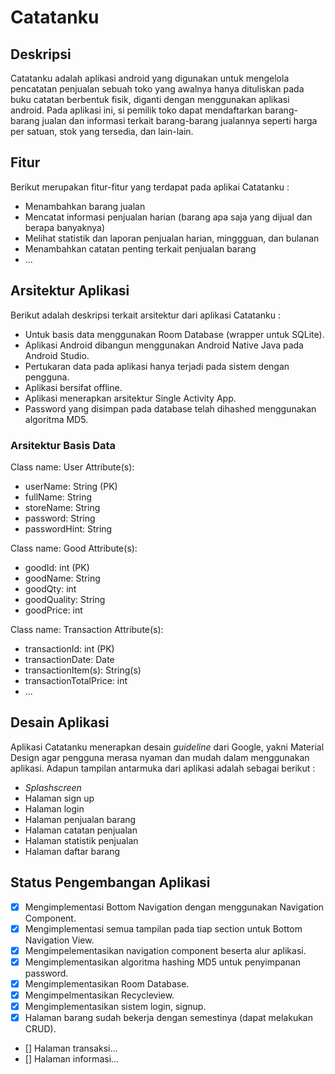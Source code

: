 # Catatanku

## Deskripsi

Catatanku adalah aplikasi android yang digunakan untuk mengelola pencatatan penjualan sebuah toko yang awalnya hanya dituliskan pada buku catatan berbentuk fisik, diganti dengan menggunakan aplikasi android. Pada aplikasi ini, si pemilik toko dapat mendaftarkan barang-barang jualan dan informasi terkait barang-barang jualannya seperti harga per satuan, stok yang tersedia, dan lain-lain.

## Fitur

Berikut merupakan fitur-fitur yang terdapat pada aplikai Catatanku :

-   Menambahkan barang jualan
-   Mencatat informasi penjualan harian (barang apa saja yang dijual dan berapa banyaknya)
-   Melihat statistik dan laporan penjualan harian, minggguan, dan bulanan
-   Menambahkan catatan penting terkait penjualan barang
-   ...

## Arsitektur Aplikasi

Berikut adalah deskripsi terkait arsitektur dari aplikasi Catatanku :

-   Untuk basis data menggunakan Room Database (wrapper untuk SQLite).
-   Aplikasi Android dibangun menggunakan Android Native Java pada Android Studio.
-   Pertukaran data pada aplikasi hanya terjadi pada sistem dengan pengguna.
-   Aplikasi bersifat offline.
-   Aplikasi menerapkan arsitektur Single Activity App.
-   Password yang disimpan pada database telah dihashed menggunakan algoritma MD5.

### Arsitektur Basis Data

Class name: User
Attribute(s):

-   userName: String (PK)
-   fullName: String
-   storeName: String
-   password: String
-   passwordHint: String

Class name: Good
Attribute(s):

-   goodId: int (PK)
-   goodName: String
-   goodQty: int
-   goodQuality: String
-   goodPrice: int

Class name: Transaction
Attribute(s):

-   transactionId: int (PK)
-   transactionDate: Date
-   transactionItem(s): String(s)
-   transactionTotalPrice: int
-   ...

## Desain Aplikasi

Aplikasi Catatanku menerapkan desain _guideline_ dari Google, yakni Material Design agar pengguna merasa nyaman dan mudah dalam menggunakan aplikasi. Adapun tampilan antarmuka dari aplikasi adalah sebagai berikut :

-   _Splashscreen_
-   Halaman sign up
-   Halaman login
-   Halaman penjualan barang
-   Halaman catatan penjualan
-   Halaman statistik penjualan
-   Halaman daftar barang

## Status Pengembangan Aplikasi

-   [x] Mengimplementasi Bottom Navigation dengan menggunakan Navigation Component.
-   [x] Mengimplementasi semua tampilan pada tiap section untuk Bottom Navigation View.
-   [x] Mengimpelementasikan navigation component beserta alur aplikasi.
-   [x] Mengimplementasikan algoritma hashing MD5 untuk penyimpanan password.
-   [x] Mengimplementasikan Room Database.
-   [x] Mengimpelmentasikan Recycleview.
-   [x] Mengimplementasikan sistem login, signup.
-   [x] Halaman barang sudah bekerja dengan semestinya (dapat melakukan CRUD).
-   [] Halaman transaksi...
-   [] Halaman informasi...
